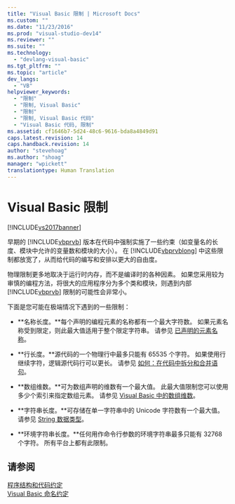 ```yaml
---
title: "Visual Basic 限制 | Microsoft Docs"
ms.custom: ""
ms.date: "11/23/2016"
ms.prod: "visual-studio-dev14"
ms.reviewer: ""
ms.suite: ""
ms.technology: 
  - "devlang-visual-basic"
ms.tgt_pltfrm: ""
ms.topic: "article"
dev_langs: 
  - "VB"
helpviewer_keywords: 
  - "限制"
  - "限制, Visual Basic"
  - "限制"
  - "限制, Visual Basic 代码"
  - "Visual Basic 代码, 限制"
ms.assetid: cf1646b7-5d24-48c6-9616-bda8a4849d91
caps.latest.revision: 14
caps.handback.revision: 14
author: "stevehoag"
ms.author: "shoag"
manager: "wpickett"
translationtype: Human Translation
---
```

# Visual Basic 限制
[!INCLUDE[vs2017banner](../../../csharp/includes/vs2017banner.md)]

早期的 [!INCLUDE[vbprvb](../../../csharp/programming-guide/concepts/linq/includes/vbprvb_md.md)] 版本在代码中强制实施了一些约束（如变量名的长度、模块中允许的变量数和模块的大小）。  在 [!INCLUDE[vbprvblong](../../../visual-basic/developing-apps/customizing-extending-my/includes/vbprvblong_md.md)] 中这些限制都放宽了，从而给代码的编写和安排以更大的自由度。  
  
 物理限制更多地取决于运行时内存，而不是编译时的各种因素。  如果您采用较为审慎的编程方法，将很大的应用程序分为多个类和模块，则遇到内部 [!INCLUDE[vbprvb](../../../csharp/programming-guide/concepts/linq/includes/vbprvb_md.md)] 限制的可能性会非常小。  
  
 下面是您可能在极端情况下遇到的一些限制：  
  
-   **名称长度。**每个声明的编程元素的名称都有一个最大字符数。  如果元素名称受到限定，则此最大值适用于整个限定字符串。  请参见 [已声明的元素名称](../../../visual-basic/programming-guide/language-features/declared-elements/declared-element-names.md)。  
  
-   **行长度。**源代码的一个物理行中最多只能有 65535 个字符。  如果使用行继续字符，逻辑源代码行可以更长。  请参见 [如何：在代码中拆分和合并语句](../../../visual-basic/programming-guide/program-structure/how-to-break-and-combine-statements-in-code.md)。  
  
-   **数组维数。**可为数组声明的维数有一个最大值。  此最大值限制您可以使用多少个索引来指定数组元素。  请参见 [Visual Basic 中的数组维数](../../../visual-basic/programming-guide/language-features/arrays/array-dimensions.md)。  
  
-   **字符串长度。**可存储在单一字符串中的 Unicode 字符数有一个最大值。  请参见 [String 数据类型](../../../visual-basic/language-reference/data-types/string-data-type.md)。  
  
-   **环境字符串长度。**任何用作命令行参数的环境字符串最多只能有 32768 个字符。  所有平台上都有此限制。  
  
## 请参阅  
 [程序结构和代码约定](../../../visual-basic/programming-guide/program-structure/program-structure-and-code-conventions.md)   
 [Visual Basic 命名约定](../../../visual-basic/programming-guide/program-structure/naming-conventions.md)